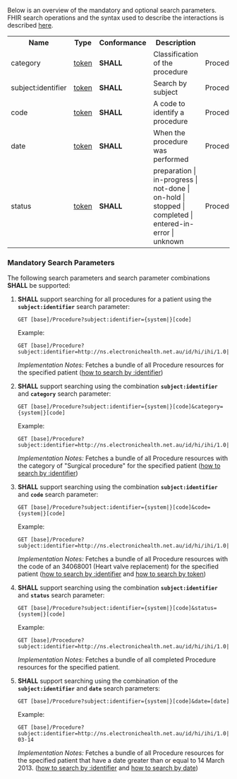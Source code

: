 Below is an overview of the mandatory and optional search parameters. FHIR search operations and the syntax used to describe the interactions is described <a href="http://hl7.org/fhir/R4/search.html">here</a>.

<table class="list" width="100%">
<tbody>
  <tr>
    <th>Name</th>
    <th>Type</th>
    <th>Conformance</th>
    <th>Description</th>
    <th>Path</th>
  </tr>
  <tr>
        <td>category</td>
        <td><a href="http://hl7.org/fhir/search.html#token">token</a></td>
        <td><b>SHALL</b></td>
        <td>Classification of the procedure</td>
        <td>Procedure.category</td>
  </tr>
  <tr>
        <td>subject:identifier</td>
        <td><a href="https://build.fhir.org/search.html#token">token</a></td>
        <td><b>SHALL</b></td>
        <td>Search by subject</td>
        <td>Procedure.subject.identifier</td>
  </tr>
  <tr>
        <td>code</td>
        <td><a href="http://hl7.org/fhir/search.html#token">token</a></td>
        <td><b>SHALL</b></td>
        <td>A code to identify a procedure</td>
        <td>Procedure.code</td>
  </tr>
  <tr>
        <td>date</td>
        <td><a href="http://hl7.org/fhir/search.html#token">token</a></td>
        <td><b>SHALL</b></td>
        <td>When the procedure was performed</td>
        <td>Procedure.performed</td>
  </tr>
  <tr>
        <td>status</td>
        <td><a href="http://hl7.org/fhir/search.html#token">token</a></td>
        <td><b>SHALL</b></td>
        <td>preparation | in-progress | not-done | on-hold | stopped | completed | entered-in-error | unknown</td>
        <td>Procedure.status</td>
  </tr>
 </tbody>
</table>


### Mandatory Search Parameters

The following search parameters and search parameter combinations **SHALL** be supported:

1. **SHALL** support searching for all procedures for a patient using the **`subject:identifier`** search parameter:

    `GET [base]/Procedure?subject:identifier={system|}[code]`

    Example:
    ~~~
    GET [base]/Procedure?subject:identifier=http://ns.electronichealth.net.au/id/hi/ihi/1.0|8003608000228437
    ~~~
    *Implementation Notes:* Fetches a bundle of all Procedure resources for the specified patient ([how to search by :identifier](http://hl7.org/fhir/R4/search.html#reference))


1. **SHALL** support searching using the combination **`subject:identifier`** and **`category`** search parameter:

    `GET [base]/Procedure?subject:identifier={system|}[code]&category={system|}[code]`

    Example:
    ~~~
    GET [base]/Procedure?subject:identifier=http://ns.electronichealth.net.au/id/hi/ihi/1.0|8003608000228437&category=http://snomed.info/sct|387713003
    ~~~
    *Implementation Notes:* Fetches a bundle of all Procedure resources with the category of "Surgical procedure" for the specified patient ([how to search by :identifier](http://hl7.org/fhir/R4/search.html#reference))


1. **SHALL** support searching using the combination **`subject:identifier`** and **`code`** search parameter:

    `GET [base]/Procedure?subject:identifier={system|}[code]&code={system|}[code]`

    Example:
    ~~~
    GET [base]/Procedure?subject:identifier=http://ns.electronichealth.net.au/id/hi/ihi/1.0|8003608000228437&code=http://snomed.info/sct|34068001
    ~~~
    *Implementation Notes:* Fetches a bundle of all Procedure resources with the code of an 34068001 (Heart valve replacement) for the specified patient ([how to search by :identifier](http://hl7.org/fhir/R4/search.html#reference) and [how to search by token](http://hl7.org/fhir/search.html#token))

1. **SHALL** support searching using the combination **`subject:identifier`** and **`status`** search parameter:

    `GET [base]/Procedure?subject:identifier={system|}[code]&status={system|}[code]`

    Example:
    ~~~
    GET [base]/Procedure?subject:identifier=http://ns.electronichealth.net.au/id/hi/ihi/1.0|8003608000228437&&status=completed
    ~~~
    *Implementation Notes:* Fetches a bundle of all completed Procedure resources for the specified patient.
    
1. **SHALL** support searching using the combination of the **`subject:identifier`** and **`date`** search parameters:

    `GET [base]/Procedure?subject:identifier={system|}[code]&date=[date]`

    Example:
    ~~~ 
    GET [base]/Procedure?subject:identifier=http://ns.electronichealth.net.au/id/hi/ihi/1.0|8003608000228437&date=ge2013-03-14
    ~~~
    *Implementation Notes:* Fetches a bundle of all Procedure resources for the specified patient that have a date greater than or equal to 14 March 2013. ([how to search by :identifier](http://hl7.org/fhir/R4/search.html#reference) and [how to search by date](http://hl7.org/fhir/R4/search.html#date))
